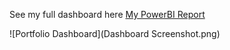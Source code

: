 See my full dashboard here [My PowerBI Report](https://app.powerbi.com/reportEmbed?reportId=9e9ab893-f278-4a85-ba62-678481677a47&autoAuth=true&ctid=731f4d6e-e870-4f8a-a61b-bc6938712f83
)


![Portfolio Dashboard](Dashboard Screenshot.png)
